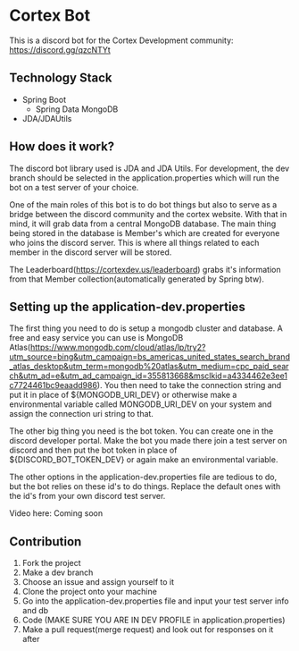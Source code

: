 # Cortex Bot
This is a discord bot for the Cortex Development community: https://discord.gg/qzcNTYt

## Technology Stack
 - Spring Boot
    - Spring Data MongoDB
 - JDA/JDAUtils

## How does it work?
The discord bot library used is JDA and JDA Utils. For development, the dev branch
should be selected in the application.properties which will run the bot on a test server
of your choice.

One of the main roles of this bot is to do bot things but also to serve as a bridge
between the discord community and the cortex website. With that in mind, it will
grab data from a central MongoDB database. The main thing being stored in the database
is Member's which are created for everyone who joins the discord server. This is where
all things related to each member in the discord server will be stored.

The Leaderboard(https://cortexdev.us/leaderboard) grabs it's information from that Member
collection(automatically generated by Spring btw). 


## Setting up the application-dev.properties

The first thing you need to do is setup a mongodb cluster and database. A free and easy service
you can use is MongoDB Atlas(https://www.mongodb.com/cloud/atlas/lp/try2?utm_source=bing&utm_campaign=bs_americas_united_states_search_brand_atlas_desktop&utm_term=mongodb%20atlas&utm_medium=cpc_paid_search&utm_ad=e&utm_ad_campaign_id=355813668&msclkid=a4334462e3ee1c7724461bc9eaadd986).
You then need to take the connection string and put it in place of ${MONGODB_URI_DEV} or otherwise make a environmental variable
called MONGODB_URI_DEV on your system and assign the connection uri string to that. 

The other big thing you need is the bot token. You can create one in the discord developer portal. Make the bot you made there join a test server on discord
and then put the bot token in place of ${DISCORD_BOT_TOKEN_DEV} or again make an environmental variable.

The other options in the application-dev.properties file are tedious to do, but the bot relies on these id's to do things.
Replace the default ones with the id's from your own discord test server.

Video here: Coming soon


## Contribution
1. Fork the project
2. Make a dev branch
3. Choose an issue and assign yourself to it
4. Clone the project onto your machine
5. Go into the application-dev.properties file and input your test server info and db
6. Code (MAKE SURE YOU ARE IN DEV PROFILE in application.properties)
7. Make a pull request(merge request) and look out for responses on it after
